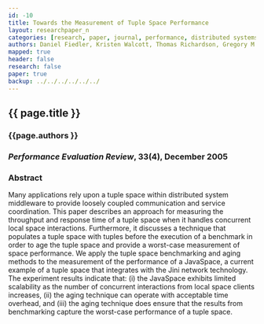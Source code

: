 ```yaml
---
id: -10
title: Towards the Measurement of Tuple Space Performance
layout: researchpaper_n
categories: [research, paper, journal, performance, distributed systems]
authors: Daniel Fiedler, Kristen Walcott, Thomas Richardson, Gregory M. Kapfhammer, Ahmed Amer, and Panos K. Chrysanthis
mapped: true
header: false
research: false
paper: true
backup: ../../../../../../
---
```


## {{ page.title }} [<i class="fa fa-download"></i>]({{site.baseurl}}download/research/papers/per2005-fiedler-walcott-richardson-kapfhammer-amer-chrysanthis.pdf "Download this Paper!")

### {{page.authors }}

### <em>Performance Evaluation Review</em>, 33(4), December 2005

### Abstract

Many applications rely upon a tuple space within distributed system middleware to provide loosely coupled communication
and service coordination. This paper describes an approach for measuring the throughput and response time of a tuple
space when it handles concurrent local space interactions. Furthermore, it discusses a technique that populates a tuple
space with tuples before the execution of a benchmark in order to age the tuple space and provide a worst-case
measurement of space performance. We apply the tuple space benchmarking and aging methods to the measurement of the
performance of a JavaSpace, a current example of a tuple space that integrates with the Jini network technology. The
experiment results indicate that: (i) the JavaSpace exhibits limited scalability as the number of concurrent
interactions from local space clients increases, (ii) the aging technique can operate with acceptable time overhead, and
(iii) the aging technique does ensure that the results from benchmarking capture the worst-case performance of a tuple
space.

